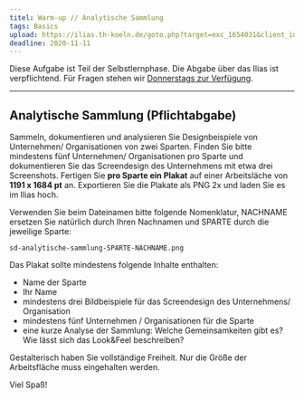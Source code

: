 ```yaml
---
titel: Warm-up // Analytische Sammlung
tags: Basics
upload: https://ilias.th-koeln.de/goto.php?target=exc_1654031&client_id=ILIAS_FH_Koeln
deadline: 2020-11-11
---
```


Diese Aufgabe ist Teil der Selbstlernphase. Die Abgabe über das Ilias ist verpflichtend. Für Fragen stehen wir [Donnerstags zur Verfügung](https://th-koeln.github.io/mi-bachelor-screendesign/lehrveranstaltungen/010-selbstlernphase/).

---

## Analytische Sammlung (Pflichtabgabe)

Sammeln, dokumentieren und analysieren Sie Designbeispiele von Unternehmen/ Organisationen von zwei Sparten. Finden Sie bitte mindestens fünf Unternehmen/ Organisationen pro Sparte und dokumentieren Sie das Screendesign des Unternehmens mit etwa drei Screenshots. Fertigen Sie **pro Sparte ein Plakat** auf einer Arbeitsläche von **1191 x 1684 pt** an. Exportieren Sie die Plakate als PNG 2x und laden Sie es im Ilias hoch.

Verwenden Sie beim Dateinamen bitte folgende Nomenklatur, NACHNAME ersetzen Sie natürlich durch Ihren Nachnamen und SPARTE durch die jeweilige Sparte:

```sd-analytische-sammlung-SPARTE-NACHNAME.png```

Das Plakat sollte mindestens folgende Inhalte enthalten:
- Name der Sparte
- Ihr Name
- mindestens drei Bildbeispiele für das Screendesign des Unternehmens/ Organisation
- mindestens fünf Unternehmen / Organisationen für die Sparte
- eine kurze Analyse der Sammlung: Welche Gemeinsamkeiten gibt es? Wie lässt sich das Look&Feel beschreiben?

Gestalterisch haben Sie vollständige Freiheit. Nur die Größe der Arbeitsfläche muss eingehalten werden.

Viel Spaß!

